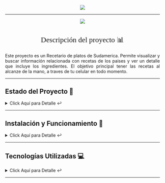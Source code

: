 <p align="center">
<img src="https://github.com/RodrigoLeivaDiaz/Recetario/assets/107962231/1945f878-27b8-43c4-9df0-0d7c63bacc66" #vitrinedev/>
</p>

<hr>

<p align="center">
   <img src="http://img.shields.io/static/v1?label=STATUS&message=EN%20DESARROLLO&color=RED&style=for-the-badge" #vitrinedev/>
</p>

<div align="center">
  <h2 style="font-family: 'Georgia', serif; font-size: 24px; font-weight: normal;">Descripción del proyecto 📊</h2>
</div>
<p align="justify">Este proyecto es un Recetario de platos de Sudamerica. Permite visualizar y buscar información relacionada con recetas de los paises y ver un detalle que incluye los ingredientes. El objetivo principal tener las recetas al alcanze de la mano, a traves de tu celular en todo momento.  </p>

<hr>

## Estado del Proyecto 🚧 


<details>
    <summary>Click Aquí para Detalle ↩️</summary>
    <br>
   <p align="justify">El proyecto se encuentra actualmente en desarrollo. Se han implementado las funcionalidades básicas para visualizar las recetas. A futuro, se planea agregar mejoras esteticas y funcionabilidades nuevas. 🔨 </p>
   </details>
   <hr>
   
   ## Instalación y Funcionamiento 💾


<details>
    <summary>Click Aquí para Detalle ↩️</summary>
    <br>
  <p align="justify">
   1. Clona el repositorio en tu máquina local.<br>
   2. Abre el proyecto en tu entorno de desarrollo preferido.<br>
   3. Asegúrate de tener instaladas las tecnologías enumeradas en el apartado de tecnologías.<br>
   4. Ejecuta el proyecto y accede a través de tu navegador web.<br>
   5. Sigue las instrucciones en pantalla para empezar a utilizar el sistema.<br>
</p>
</details>
   
   <hr>
   
   ## Tecnologías Utilizadas  💻 


<details>
    <summary>Click Aquí para Detalle ↩️</summary>
    <br>
   <p>Tecnologías Utilizadas:</p>
<ul>
  <li>Kotlin: <a href="[https://getbootstrap.com/docs/](https://kotlinlang.org/docs/getting-started.html)">Enlace a la documentación oficial</a></li>
</ul>

   </details>
   <hr>
